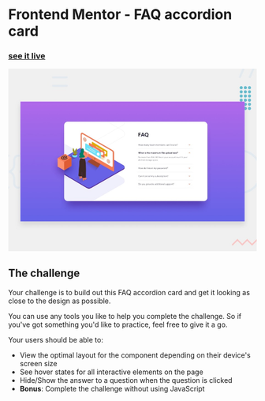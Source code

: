 # Frontend Mentor - FAQ accordion card

### [see it live](https://resonant-heliotrope-2fdaca.netlify.app/)

![Design preview for the FAQ accordion card coding challenge](./design/desktop-preview.jpg)



## The challenge

Your challenge is to build out this FAQ accordion card and get it looking as close to the design as possible.

You can use any tools you like to help you complete the challenge. So if you've got something you'd like to practice, feel free to give it a go.

Your users should be able to:

- View the optimal layout for the component depending on their device's screen size
- See hover states for all interactive elements on the page
- Hide/Show the answer to a question when the question is clicked
- **Bonus**: Complete the challenge without using JavaScript


